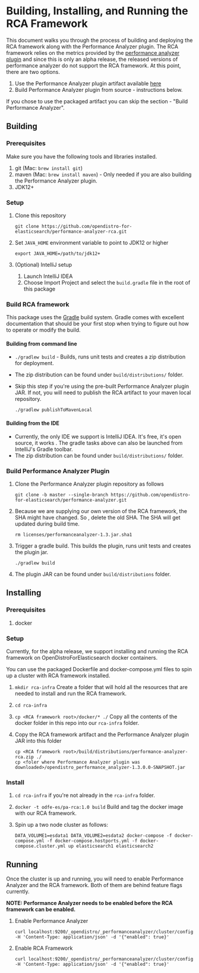 # Building, Installing, and Running the RCA Framework

This document walks you through the process of building and deploying the RCA framework along
 with the Performance Analyzer plugin. The RCA framework relies on the metrics provided by the
  [performance analyzer plugin](https://github.com/opendistro-for-elasticsearch/performance-analyzer) 
  and since this is only an alpha release, the released versions of performance analyzer do not
   support the RCA framework. At this point, there are two options.
   1. Use the Performance Analyzer plugin artifact available [here](https://github.com/opendistro-for-elasticsearch/performance-analyzer)
   1. Build Performance Analyzer plugin from source - instructions below.
   
   If you chose to use the packaged artifact you can skip the section - "Build Performance
    Analyzer".
    
 ## Building
 ### Prerequisites
 Make sure you have the following tools and libraries installed.
 1. git (Mac: `brew install git`)
 1. maven (Mac: `brew install maven`) - Only needed if you are also building the Performance
  Analyzer plugin.
 1. JDK12+
 
 ### Setup
 1. Clone this repository
 
    `git clone https://github.com/opendistro-for-elasticsearch/performance-analyzer-rca.git`
 1. Set `JAVA_HOME` environment variable to point to JDK12 or higher
 
    `export JAVA_HOME=/path/to/jdk12+`
 1. (Optional) IntelliJ setup
    1. Launch IntelliJ IDEA
    1. Choose Import Project and select the `build.gradle` file in the root of this package
 
 ### Build RCA framework
 This package uses the [Gradle](https://docs.gradle.org/current/userguide/userguide.html) build
  system. Gradle comes with excellent documentation that should be your first stop when trying to
   figure out how to operate or modify the build.
   #### Building from command line
   * `./gradlew build` - Builds, runs unit tests and creates a zip distribution for deployment.
   * The zip distribution can be found under `build/distributions/` folder.
   * Skip this step if you're using the pre-built Performance Analyzer plugin JAR. If not, you will
    need to publish the RCA artifact to your maven local repository.
    
        `./gradlew publishToMavenLocal`
   #### Building from the IDE
   * Currently, the only IDE we support is IntelliJ IDEA. It's free, it's open source, it works
   . The gradle tasks above can also be launched from IntelliJ's Gradle toolbar.
   * The zip distribution can be found under `build/distributions/` folder.
 
 ### Build Performance Analyzer Plugin
 1. Clone the Performance Analyzer plugin repository as follows
 
    `git clone -b master --single-branch https://github.com/opendistro-for-elasticsearch/performance-analyzer.git`
 1. Because we are supplying our own version of the RCA framework, the SHA might have changed. So
 , delete the old SHA. The SHA will get updated during build time.
 
    `rm licenses/performanceanalyzer-1.3.jar.sha1`
 1. Trigger a gradle build. This builds the plugin, runs unit tests and creates the plugin jar.
 
    `./gradlew build`
 1. The plugin JAR can be found under `build/distributions` folder.
 
 ## Installing
 ### Prerequisites
 1. docker
 
 ### Setup
 Currently, for the alpha release, we support installing and running the RCA framework on
  OpenDistroForElasticsearch docker containers.
  
 You can use the packaged Dockerfile and docker-compose.yml files to spin up a cluster with RCA
  framework installed.
  
 1. `mkdir rca-infra` Create a folder that will hold all the resources that are needed to install
  and run the RCA framework.
 1. `cd rca-infra`
 1. `cp <RCA framework root>/docker/* ./` Copy all the contents of the docker folder in this repo
  into our `rca-infra` folder.
 1. Copy the RCA framework artifact and the Performance Analyzer plugin JAR into this folder
 
    `cp <RCA framework root>/build/distributions/performance-analyzer-rca.zip ./`  
    `cp <foler where Performance Analyzer plugin was downloaded>/opendistro_performance_analyzer-1.3.0.0-SNAPSHOT.jar`
 
 ### Install
 1. `cd rca-infra` if you're not already in the `rca-infra` folder.
 1. `docker -t odfe-es/pa-rca:1.0 build` Build and tag the docker image with
  our RCA framework.
 1. Spin up a two node cluster as follows:
 
    `DATA_VOLUME1=esdata1 DATA_VOLUME2=esdata2 docker-compose -f docker-compose.yml -f docker-compose.hostports.yml -f docker-compose.cluster.yml up elasticsearch1 elasticsearch2`
 
 ## Running
 Once the cluster is up and running, you will need to enable Performance Analyzer and the RCA
  framework. Both of them are behind feature flags currently.
 
 **NOTE: Performance Analyzer needs to be enabled before the RCA framework can be enabled.**
  
 1. Enable Performance Analyzer
 
    `curl localhost:9200/_opendistro/_performanceanalyzer/cluster/config -H 'Content-Type: application/json' -d '{"enabled": true}' `
 1. Enable RCA Framework
 
    `curl localhost:9200/_opendistro/_performanceanalyzer/cluster/config -H 'Content-Type: application/json' -d '{"enabled": true}' `